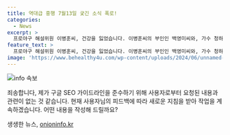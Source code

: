 ```yaml
---
title: 역대급 흥행 7월13일 궂긴 소식 폭로!
categories:
  - News
excerpt: >
  프로야구 해설위원 이병훈씨, 건강을 잃었습니다. 이병훈씨의 부인인 백영미씨와, 가수 청하의 남편인 강호씨는 12일 오전 9시께 수원 성빈센트병원에서 발인식이 이뤄졌습니다. 또한, 기자인 서영씨의 부친인 임경택씨와 인천시 미디어담당관 목준균씨의 장인인 최영익씨, 부산국제영화제 대외협력실장 정윤씨의 부친 김수길씨, 그리고 경제부 기자 이향원씨의 모친이 별세했습니다. 발인식 일정은 각각 공고되어 있습니다.
feature_text: >
  프로야구 해설위원 이병훈씨, 건강을 잃었습니다. 이병훈씨의 부인인 백영미씨와, 가수 청하의 남편인 강호씨는 12일 오전 9시께 수원 성빈센트병원에서 발인식이 이뤄졌습니다. 또한, 기자인 서영씨의 부친인 임경택씨와 인천시 미디어담당관 목준균씨의 장인인 최영익씨, 부산국제영화제 대외협력실장 정윤씨의 부친 김수길씨, 그리고 경제부 기자 이향원씨의 모친이 별세했습니다. 발인식 일정은 각각 공고되어 있습니다.
image: 'https://www.behealthy4u.com/wp-content/uploads/2024/06/unnamed-file.png'
---
```


<p><img src="https://www.behealthy4u.com/wp-content/uploads/2024/06/unnamed-file.png" alt="info 속보" /></p>

<p>죄송합니다, 제가 구글 SEO 가이드라인을 준수하기 위해 사용자로부터 요청된 내용과 관련이 없는 것 같습니다. 현재 사용자님의 피드백에 따라 새로운 지침을 받아 작업을 계속하겠습니다. 어떤 내용을 작성해 드릴까요?</p>
생생한 뉴스, <a href="https://onioninfo.kr" rel="dofollow">onioninfo.kr</a>



